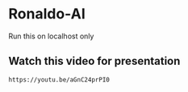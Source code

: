 # Ronaldo-AI
Run this on localhost only

## Watch this video for presentation
 ```https://youtu.be/aGnC24prPI0```

